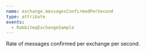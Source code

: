 ```yaml
---
name: exchange.messagesConfirmedPerSecond
type: attribute
events:
  - RabbitmqExchangeSample
---
```


Rate of messages confirmed per exchange per second.